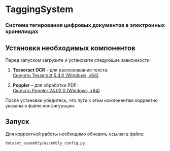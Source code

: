 # TaggingSystem
### Система тегирования цифровых документов в электронных хранилищах  

## Установка необходимых компонентов  
Перед запуском загрузите и установите следующие зависимости:  

1. **Tesseract OCR** – для распознавания текста:  
   [Скачать Tesseract 5.4.0 (Windows, x64)](https://github.com/UB-Mannheim/tesseract/releases/download/v5.4.0.20240606/tesseract-ocr-w64-setup-5.4.0.20240606.exe)  

2. **Poppler** – для обработки PDF:  
   [Скачать Poppler 24.02.0 (Windows, x64)](https://github.com/oschwartz10612/poppler-windows/releases/download/v24.02.0-0/Release-24.02.0-0.zip)  

После установки убедитесь, что пути к этим компонентам корректно указаны в файле конфигурации. 

## Запуск  
Для корректной работы необходимо обновить ссылки в файле:  
```
dataset_assembly/assembly_config.py
```